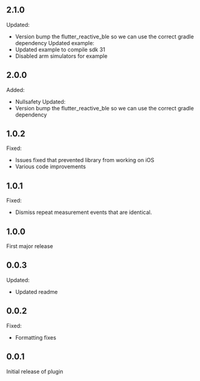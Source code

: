 ## 2.1.0
Updated:
- Version bump the flutter_reactive_ble so we can use the correct gradle dependency
Updated example:
- Updated example to compile sdk 31
- Disabled arm simulators for example


## 2.0.0
Added:
- Nullsafety
Updated:
- Version bump the flutter_reactive_ble so we can use the correct gradle dependency

## 1.0.2
Fixed:
- Issues fixed that prevented library from working on iOS
- Various code improvements

## 1.0.1
Fixed:
- Dismiss repeat measurement events that are identical.

## 1.0.0

First major release

## 0.0.3
Updated:
- Updated readme

## 0.0.2
Fixed:
- Formatting fixes

## 0.0.1

Initial release of plugin

